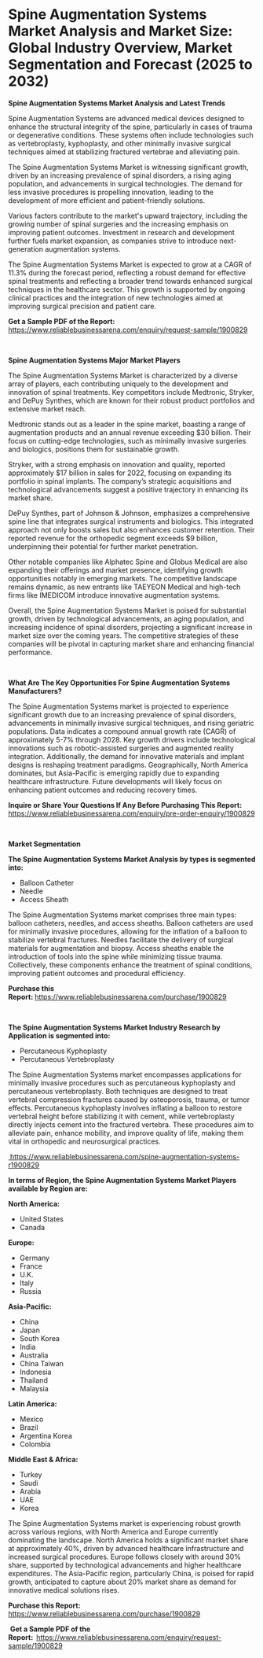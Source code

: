 <p><h1>Spine Augmentation Systems Market Analysis and Market Size: Global Industry Overview, Market Segmentation and Forecast (2025 to 2032)</h1></p><p><strong>Spine Augmentation Systems Market Analysis and Latest Trends</strong></p>
<p><p>Spine Augmentation Systems are advanced medical devices designed to enhance the structural integrity of the spine, particularly in cases of trauma or degenerative conditions. These systems often include technologies such as vertebroplasty, kyphoplasty, and other minimally invasive surgical techniques aimed at stabilizing fractured vertebrae and alleviating pain. </p><p>The Spine Augmentation Systems Market is witnessing significant growth, driven by an increasing prevalence of spinal disorders, a rising aging population, and advancements in surgical technologies. The demand for less invasive procedures is propelling innovation, leading to the development of more efficient and patient-friendly solutions. </p><p>Various factors contribute to the market's upward trajectory, including the growing number of spinal surgeries and the increasing emphasis on improving patient outcomes. Investment in research and development further fuels market expansion, as companies strive to introduce next-generation augmentation systems. </p><p>The Spine Augmentation Systems Market is expected to grow at a CAGR of 11.3% during the forecast period, reflecting a robust demand for effective spinal treatments and reflecting a broader trend towards enhanced surgical techniques in the healthcare sector. This growth is supported by ongoing clinical practices and the integration of new technologies aimed at improving surgical precision and patient care.</p></p>
<p><strong>Get a Sample PDF of the Report:&nbsp;</strong> <a href="https://www.reliablebusinessarena.com/enquiry/request-sample/1900829?utm_campaign=2195&utm_medium=2&utm_source=Github&utm_content=ia&utm_term=16042025&utm_id=spine-augmentation-systems">https://www.reliablebusinessarena.com/enquiry/request-sample/1900829</a></p>
<p>&nbsp;</p>
<p><strong>Spine Augmentation Systems Major Market Players</strong></p>
<p><p>The Spine Augmentation Systems Market is characterized by a diverse array of players, each contributing uniquely to the development and innovation of spinal treatments. Key competitors include Medtronic, Stryker, and DePuy Synthes, which are known for their robust product portfolios and extensive market reach. </p><p>Medtronic stands out as a leader in the spine market, boasting a range of augmentation products and an annual revenue exceeding $30 billion. Their focus on cutting-edge technologies, such as minimally invasive surgeries and biologics, positions them for sustainable growth. </p><p>Stryker, with a strong emphasis on innovation and quality, reported approximately $17 billion in sales for 2022, focusing on expanding its portfolio in spinal implants. The company’s strategic acquisitions and technological advancements suggest a positive trajectory in enhancing its market share.</p><p>DePuy Synthes, part of Johnson & Johnson, emphasizes a comprehensive spine line that integrates surgical instruments and biologics. This integrated approach not only boosts sales but also enhances customer retention. Their reported revenue for the orthopedic segment exceeds $9 billion, underpinning their potential for further market penetration.</p><p>Other notable companies like Alphatec Spine and Globus Medical are also expanding their offerings and market presence, identifying growth opportunities notably in emerging markets. The competitive landscape remains dynamic, as new entrants like TAEYEON Medical and high-tech firms like IMEDICOM introduce innovative augmentation systems.</p><p>Overall, the Spine Augmentation Systems Market is poised for substantial growth, driven by technological advancements, an aging population, and increasing incidence of spinal disorders, projecting a significant increase in market size over the coming years. The competitive strategies of these companies will be pivotal in capturing market share and enhancing financial performance.</p></p>
<p>&nbsp;</p>
<p><strong>What Are The Key Opportunities For Spine Augmentation Systems Manufacturers?</strong></p>
<p><p>The Spine Augmentation Systems market is projected to experience significant growth due to an increasing prevalence of spinal disorders, advancements in minimally invasive surgical techniques, and rising geriatric populations. Data indicates a compound annual growth rate (CAGR) of approximately 5-7% through 2028. Key growth drivers include technological innovations such as robotic-assisted surgeries and augmented reality integration. Additionally, the demand for innovative materials and implant designs is reshaping treatment paradigms. Geographically, North America dominates, but Asia-Pacific is emerging rapidly due to expanding healthcare infrastructure. Future developments will likely focus on enhancing patient outcomes and reducing recovery times.</p></p>
<p><strong>Inquire or Share Your Questions If Any Before Purchasing This Report:</strong> <a href="https://www.reliablebusinessarena.com/enquiry/pre-order-enquiry/1900829?utm_campaign=2195&utm_medium=2&utm_source=Github&utm_content=ia&utm_term=16042025&utm_id=spine-augmentation-systems">https://www.reliablebusinessarena.com/enquiry/pre-order-enquiry/1900829</a></p>
<p>&nbsp;</p>
<p><strong>Market Segmentation</strong></p>
<p><strong>The Spine Augmentation Systems Market Analysis by types is segmented into:</strong></p>
<p><ul><li>Balloon Catheter</li><li>Needle</li><li>Access Sheath</li></ul></p>
<p><p>The Spine Augmentation Systems market comprises three main types: balloon catheters, needles, and access sheaths. Balloon catheters are used for minimally invasive procedures, allowing for the inflation of a balloon to stabilize vertebral fractures. Needles facilitate the delivery of surgical materials for augmentation and biopsy. Access sheaths enable the introduction of tools into the spine while minimizing tissue trauma. Collectively, these components enhance the treatment of spinal conditions, improving patient outcomes and procedural efficiency.</p></p>
<p><strong>Purchase this Report:&nbsp;</strong><a href="https://www.reliablebusinessarena.com/purchase/1900829?utm_campaign=2195&utm_medium=2&utm_source=Github&utm_content=ia&utm_term=16042025&utm_id=spine-augmentation-systems">https://www.reliablebusinessarena.com/purchase/1900829</a></p>
<p>&nbsp;</p>
<p><strong>The Spine Augmentation Systems Market Industry Research by Application is segmented into:</strong></p>
<p><ul><li>Percutaneous Kyphoplasty</li><li>Percutaneous Vertebroplasty</li></ul></p>
<p><p>The Spine Augmentation Systems market encompasses applications for minimally invasive procedures such as percutaneous kyphoplasty and percutaneous vertebroplasty. Both techniques are designed to treat vertebral compression fractures caused by osteoporosis, trauma, or tumor effects. Percutaneous kyphoplasty involves inflating a balloon to restore vertebral height before stabilizing it with cement, while vertebroplasty directly injects cement into the fractured vertebra. These procedures aim to alleviate pain, enhance mobility, and improve quality of life, making them vital in orthopedic and neurosurgical practices.</p></p>
<p><a href="https://www.reliablebusinessarena.com/spine-augmentation-systems-r1900829?utm_campaign=2195&utm_medium=2&utm_source=Github&utm_content=ia&utm_term=16042025&utm_id=spine-augmentation-systems">&nbsp;https://www.reliablebusinessarena.com/spine-augmentation-systems-r1900829</a></p>
<p><strong>In terms of Region, the Spine Augmentation Systems Market Players available by Region are:</strong></p>
<p>
    <p> <strong> North America: </strong>
        <ul>
            <li>United States</li>
            <li>Canada</li>
        </ul>
        </p> 
    <p> <strong> Europe: </strong>
        <ul>
            <li>Germany</li>
            <li>France</li>
            <li>U.K.</li>
            <li>Italy</li>
            <li>Russia</li>
        </ul>
        </p> 
    <p> <strong> Asia-Pacific: </strong>
        <ul>
            <li>China</li>
            <li>Japan</li>
            <li>South Korea</li>
            <li>India</li>
            <li>Australia</li>
            <li>China Taiwan</li>
            <li>Indonesia</li>
            <li>Thailand</li>
            <li>Malaysia</li>
        </ul>
        </p> 
    <p> <strong> Latin America: </strong>
        <ul>
            <li>Mexico</li>
            <li>Brazil</li>
            <li>Argentina Korea</li>
            <li>Colombia</li>
        </ul>
        </p> 
    <p> <strong> Middle East & Africa: </strong>
        <ul>
            <li>Turkey</li>
            <li>Saudi</li>
            <li>Arabia</li>
            <li>UAE</li>
            <li>Korea</li>
        </ul>
    </p>
    </p>
<p><p>The Spine Augmentation Systems market is experiencing robust growth across various regions, with North America and Europe currently dominating the landscape. North America holds a significant market share at approximately 40%, driven by advanced healthcare infrastructure and increased surgical procedures. Europe follows closely with around 30% share, supported by technological advancements and higher healthcare expenditures. The Asia-Pacific region, particularly China, is poised for rapid growth, anticipated to capture about 20% market share as demand for innovative medical solutions rises.</p></p>
<p><strong>Purchase this Report: </strong><a href="https://www.reliablebusinessarena.com/purchase/1900829?utm_campaign=2195&utm_medium=2&utm_source=Github&utm_content=ia&utm_term=16042025&utm_id=spine-augmentation-systems">https://www.reliablebusinessarena.com/purchase/1900829</a></p>
<p>&nbsp;<strong>Get a Sample PDF of the Report:&nbsp;&nbsp;</strong><a href="https://www.reliablebusinessarena.com/enquiry/request-sample/1900829?utm_campaign=2195&utm_medium=2&utm_source=Github&utm_content=ia&utm_term=16042025&utm_id=spine-augmentation-systems">https://www.reliablebusinessarena.com/enquiry/request-sample/1900829</a></p>
<p><strong></strong></p>
<p><p></p><p></p><p></p></p>